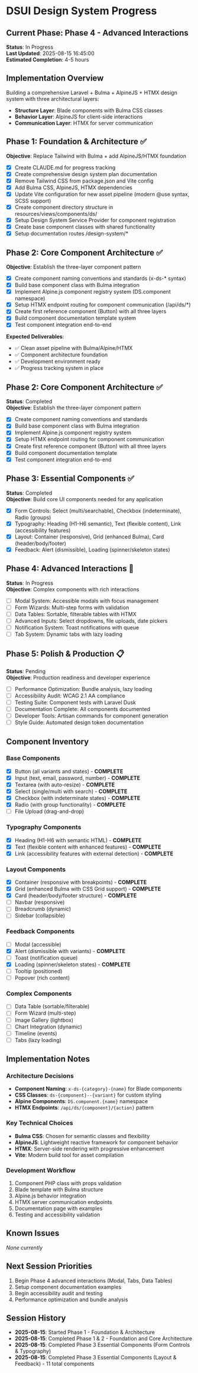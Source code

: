 # DSUI Design System Progress

## Current Phase: Phase 4 - Advanced Interactions
**Status**: In Progress  
**Last Updated**: 2025-08-15 16:45:00  
**Estimated Completion**: 4-5 hours

## Implementation Overview

Building a comprehensive Laravel + Bulma + AlpineJS + HTMX design system with three architectural layers:
- **Structure Layer**: Blade components with Bulma CSS classes
- **Behavior Layer**: AlpineJS for client-side interactions  
- **Communication Layer**: HTMX for server communication

## Phase 1: Foundation & Architecture ✅
**Objective**: Replace Tailwind with Bulma + add AlpineJS/HTMX foundation

- [x] Create CLAUDE.md for progress tracking
- [x] Create comprehensive design system plan documentation  
- [x] Remove Tailwind CSS from package.json and Vite config
- [x] Add Bulma CSS, AlpineJS, HTMX dependencies
- [x] Update Vite configuration for new asset pipeline (modern @use syntax, SCSS support)
- [x] Create component directory structure in resources/views/components/ds/
- [x] Setup Design System Service Provider for component registration
- [x] Create base component classes with shared functionality
- [x] Setup documentation routes /design-system/*

## Phase 2: Core Component Architecture ✅
**Objective**: Establish the three-layer component pattern

- [x] Create component naming conventions and standards (x-ds-* syntax)
- [x] Build base component class with Bulma integration  
- [x] Implement Alpine.js component registry system (DS.component namespace)
- [x] Setup HTMX endpoint routing for component communication (/api/ds/*)
- [x] Create first reference component (Button) with all three layers
- [x] Build component documentation template system
- [x] Test component integration end-to-end

**Expected Deliverables**:
- ✅ Clean asset pipeline with Bulma/Alpine/HTMX
- ✅ Component architecture foundation
- ✅ Development environment ready
- ✅ Progress tracking system in place

## Phase 2: Core Component Architecture ✅  
**Status**: Completed  
**Objective**: Establish the three-layer component pattern

- [x] Create component naming conventions and standards
- [x] Build base component class with Bulma integration  
- [x] Implement Alpine.js component registry system
- [x] Setup HTMX endpoint routing for component communication
- [x] Create first reference component (Button) with all three layers
- [x] Build component documentation template
- [x] Test component integration end-to-end

## Phase 3: Essential Components ✅
**Status**: Completed  
**Objective**: Build core UI components needed for any application

- [x] Form Controls: Select (multi/searchable), Checkbox (indeterminate), Radio (groups)
- [x] Typography: Heading (H1-H6 semantic), Text (flexible content), Link (accessibility features)
- [x] Layout: Container (responsive), Grid (enhanced Bulma), Card (header/body/footer)
- [x] Feedback: Alert (dismissible), Loading (spinner/skeleton states)

## Phase 4: Advanced Interactions 🚀
**Status**: In Progress  
**Objective**: Complex components with rich interactions

- [ ] Modal System: Accessible modals with focus management
- [ ] Form Wizards: Multi-step forms with validation
- [ ] Data Tables: Sortable, filterable tables with HTMX
- [ ] Advanced Inputs: Select dropdowns, file uploads, date pickers
- [ ] Notification System: Toast notifications with queue
- [ ] Tab System: Dynamic tabs with lazy loading

## Phase 5: Polish & Production 📋
**Status**: Pending  
**Objective**: Production readiness and developer experience

- [ ] Performance Optimization: Bundle analysis, lazy loading
- [ ] Accessibility Audit: WCAG 2.1 AA compliance
- [ ] Testing Suite: Component tests with Laravel Dusk
- [ ] Documentation Complete: All components documented
- [ ] Developer Tools: Artisan commands for component generation
- [ ] Style Guide: Automated design token documentation

## Component Inventory

### Base Components
- [x] Button (all variants and states) - **COMPLETE**
- [x] Input (text, email, password, number) - **COMPLETE**
- [x] Textarea (with auto-resize) - **COMPLETE**
- [x] Select (single/multi with search) - **COMPLETE**
- [x] Checkbox (with indeterminate states) - **COMPLETE**
- [x] Radio (with group functionality) - **COMPLETE**
- [ ] File Upload (drag-and-drop)

### Typography Components
- [x] Heading (H1-H6 with semantic HTML) - **COMPLETE**
- [x] Text (flexible content with enhanced features) - **COMPLETE**
- [x] Link (accessibility features with external detection) - **COMPLETE**

### Layout Components  
- [x] Container (responsive with breakpoints) - **COMPLETE**
- [x] Grid (enhanced Bulma with CSS Grid support) - **COMPLETE**
- [x] Card (header/body/footer structure) - **COMPLETE**
- [ ] Navbar (responsive)
- [ ] Breadcrumb (dynamic)
- [ ] Sidebar (collapsible)

### Feedback Components
- [ ] Modal (accessible)
- [x] Alert (dismissible with variants) - **COMPLETE**
- [ ] Toast (notification queue)
- [x] Loading (spinner/skeleton states) - **COMPLETE**
- [ ] Tooltip (positioned)
- [ ] Popover (rich content)

### Complex Components
- [ ] Data Table (sortable/filterable)
- [ ] Form Wizard (multi-step)
- [ ] Image Gallery (lightbox)
- [ ] Chart Integration (dynamic)
- [ ] Timeline (events)
- [ ] Tabs (lazy loading)

## Implementation Notes

### Architecture Decisions
- **Component Naming**: `x-ds-{category}-{name}` for Blade components
- **CSS Classes**: `ds-{component}--{variant}` for custom styling
- **Alpine Components**: `DS.component.{name}` namespace
- **HTMX Endpoints**: `/api/ds/{component}/{action}` pattern

### Key Technical Choices
- **Bulma CSS**: Chosen for semantic classes and flexibility
- **AlpineJS**: Lightweight reactive framework for component behavior
- **HTMX**: Server-side rendering with progressive enhancement
- **Vite**: Modern build tool for asset compilation

### Development Workflow
1. Component PHP class with props validation
2. Blade template with Bulma structure
3. Alpine.js behavior integration  
4. HTMX server communication endpoints
5. Documentation page with examples
6. Testing and accessibility validation

## Known Issues
*None currently*

## Next Session Priorities
1. Begin Phase 4 advanced interactions (Modal, Tabs, Data Tables)
2. Setup component documentation examples
3. Begin accessibility audit and testing
4. Performance optimization and bundle analysis

## Session History
- **2025-08-15**: Started Phase 1 - Foundation & Architecture
- **2025-08-15**: Completed Phase 1 & 2 - Foundation and Core Architecture
- **2025-08-15**: Completed Phase 3 Essential Components (Form Controls & Typography)
- **2025-08-15**: Completed Phase 3 Essential Components (Layout & Feedback) - 11 total components